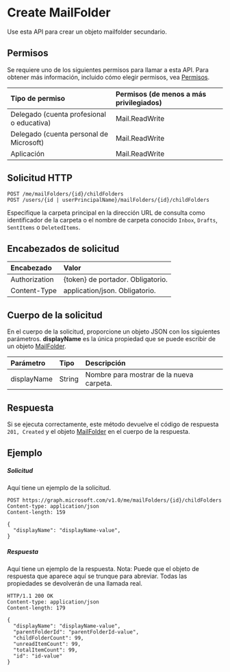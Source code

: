 # <a name="create-mailfolder"></a>Create MailFolder

Use esta API para crear un objeto mailfolder secundario.

## <a name="permissions"></a>Permisos
Se requiere uno de los siguientes permisos para llamar a esta API. Para obtener más información, incluido cómo elegir permisos, vea [Permisos](../../../concepts/permissions_reference.md).

|Tipo de permiso      | Permisos (de menos a más privilegiados)              |
|:--------------------|:---------------------------------------------------------|
|Delegado (cuenta profesional o educativa) | Mail.ReadWrite    |
|Delegado (cuenta personal de Microsoft) | Mail.ReadWrite    |
|Aplicación | Mail.ReadWrite |

## <a name="http-request"></a>Solicitud HTTP
<!-- { "blockType": "ignored" } -->
```http
POST /me/mailFolders/{id}/childFolders
POST /users/{id | userPrincipalName}/mailFolders/{id}/childFolders
```

Especifique la carpeta principal en la dirección URL de consulta como identificador de la carpeta o el nombre de carpeta conocido `Inbox`, `Drafts`, `SentItems` o `DeletedItems`.

## <a name="request-headers"></a>Encabezados de solicitud
| Encabezado       | Valor |
|:---------------|:--------|
| Authorization  | {token} de portador. Obligatorio.  |
| Content-Type  | application/json. Obligatorio.  |

## <a name="request-body"></a>Cuerpo de la solicitud
En el cuerpo de la solicitud, proporcione un objeto JSON con los siguientes parámetros. **displayName** es la única propiedad que se puede escribir de un objeto [MailFolder](../resources/mailfolder.md).

| Parámetro    | Tipo   |Descripción|
|:---------------|:--------|:----------|
|displayName|String|Nombre para mostrar de la nueva carpeta.|

## <a name="response"></a>Respuesta

Si se ejecuta correctamente, este método devuelve el código de respuesta `201, Created` y el objeto [MailFolder](../resources/mailfolder.md) en el cuerpo de la respuesta.

## <a name="example"></a>Ejemplo
##### <a name="request"></a>Solicitud
Aquí tiene un ejemplo de la solicitud.
<!-- {
  "blockType": "request",
  "name": "create_mailfolder_from_mailfolder"
}-->
```http
POST https://graph.microsoft.com/v1.0/me/mailFolders/{id}/childFolders
Content-type: application/json
Content-length: 159

{
  "displayName": "displayName-value",
}
```

##### <a name="response"></a>Respuesta
Aquí tiene un ejemplo de la respuesta. Nota: Puede que el objeto de respuesta que aparece aquí se trunque para abreviar. Todas las propiedades se devolverán de una llamada real.
<!-- {
  "blockType": "response",
  "truncated": true,
  "@odata.type": "microsoft.graph.mailFolder"
} -->
```http
HTTP/1.1 200 OK
Content-type: application/json
Content-length: 179

{
  "displayName": "displayName-value",
  "parentFolderId": "parentFolderId-value",
  "childFolderCount": 99,
  "unreadItemCount": 99,
  "totalItemCount": 99,
  "id": "id-value"
}
```

<!-- uuid: 8fcb5dbc-d5aa-4681-8e31-b001d5168d79
2015-10-25 14:57:30 UTC -->
<!-- {
  "type": "#page.annotation",
  "description": "Create MailFolder",
  "keywords": "",
  "section": "documentation",
  "tocPath": ""
}-->
